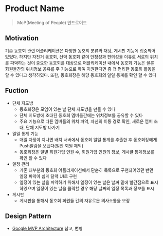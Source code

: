# Product Name
> MoP(Meeting of People) 안드로이드

## Motivation
기존 동호회 관련 어플리케이션은 다양한 동호회 분류와 채팅, 게시판 기능에 집중되어 있었다. 하지만 자전거 동호회, 산악 동호회 같이 안정성과 편의성을 이유로 
서로의 위치를 파악하는 것이 중요한 동호회를 대상으로 어플리케이션 내에서 동호회 기능은 물론 회원들간의 위치정보 공유를 주 기능으로 하여 지원한다면 좀 더 편리한 동호회 활동을 할 수 있다고 생각하였다. 
또한, 동호회장은 해당 동호회의 일일 통계를 확인 할 수 있다

## Fuction
* 단체 지도방
  + 동호회장은 모임이 있는 날 단체 지도방을 만들 수 있다
  + 단체 지도방에 초대된 동호회 멤버들간에는 위치정보를 공유할 수 있다
  + 주요 기능으로 다른 멤버들의 위치 파악, 자신의 이동 경로 확인, 새로운 멤버 초대, 단체 지도방 나가기
* 일일 통계 기능
  + 매일 자정이 지나면 배치 서버에서 동호회 일일 통계를 추출한 후 동호회장에게 Push알림을 보낸다(일반 회원 제외)
  + 동호회장은 일별 회원가입 인원 수, 회원가입 인원의 정보, 게시글 통계정보를 확인 할 수 있다
* 일정 관리
  + 기존 대부분의 동호회 어플리케이션에서 단순히 목록으로 구현되어있던 반면 일정 파악이 쉽게 달력 UI로 구현
  + 일정이 있는 날을 파악하기 위해서 일정이 있는 날은 날짜 밑에 빨간점으로 표시하였으며 일정이 있는 날을 클릭할 경우 해당 날짜의 일정 목록과 정보를 표시
* 게시판
  + 게시판을 통해서 동호회 회원들 간의 자유로운 의사소통을 보장

## Design Pattern
* [Google MVP Architecture](https://github.com/googlesamples/android-architecture/tree/todo-mvp/) 참고, 변형
